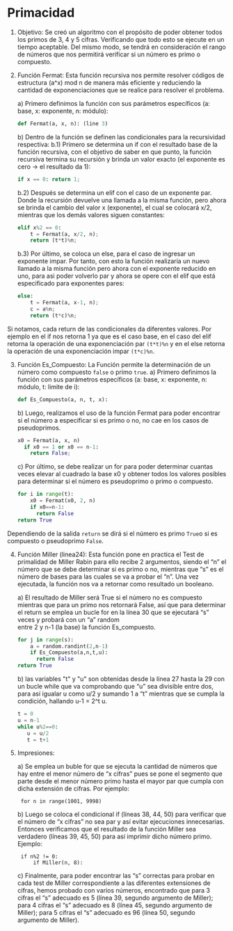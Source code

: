 # Primacidad
1) Objetivo:
Se creó un algoritmo con el propósito de poder obtener todos los primos de 3, 4 y 5 cifras. Verificando que todo esto se 
ejecute en un tiempo aceptable. Del mismo modo, se tendrá en consideración el rango de números que nos permitirá verificar
si un número es primo o compuesto.

2) Función Fermat:
Esta función recursiva nos permite resolver códigos de estructura (a^x) mod n de manera más eficiente y reduciendo la 
cantidad de exponenciaciones que se realice para resolver el problema.

	a) Primero definimos la función con sus parámetros específicos (a: base, x: exponente, n: módulo):
	``` python
	def Fermat(a, x, n): (line 3)
	```
	b) Dentro de la función se definen las condicionales para la recursividad respectiva:
	b.1) Primero se determina un if con el resultado base de la función recursiva, con el objetivo de saber en que punto, la
	función recursiva termina su recursión y brinda un valor exacto (el exponente es cero -> el resultado da 1):
	``` python
	if x == 0: return 1;
	```
	b.2) Después se determina un elif con el caso de un exponente par. Donde la recursión devuelve una llamada a la misma 
	función, pero ahora se brinda el cambio del valor x (exponente), el cual se colocará x/2, mientras que los demás valores 
	siguen constantes:
	``` python
	elif x%2 == 0:
	    t = Fermat(a, x/2, n);
	    return (t*t)%n;
	```
	b.3) Por último, se coloca un else, para el caso de ingresar un exponente impar. Por tanto, con esto la función realizaría 
	un nuevo llamado a la misma función pero ahora con el exponente reducido en uno, para asi poder volverlo par y ahora se 
	opere con el elif que está especificado para exponentes pares:
	``` python
	else:
	    t = Fermat(a, x-1, n);
	    c = a%n;
	    return (t*c)%n;
	```
Si notamos, cada return de las condicionales da diferentes valores. Por ejemplo en el if  nos retorna 1 ya que es el caso 
base, en el caso del elif retorna la operación de una exponenciación par `(t*t)%n` y en el else retorna la operación de 
una exponenciación impar `(t*c)%n`.

3) Función Es_Compuesto:
La Función permite la determinación de un número como compuesto ```false``` o primo ```true```.
	a) Primero definimos la función con sus parámetros específicos (a: base, x: exponente, n: módulo, t: limite de i):
	``` python
	def Es_Compuesto(a, n, t, x):
	```
	b) Luego, realizamos el uso de la función Fermat para poder encontrar si el número a especificar si es primo o no, no cae en
	los casos de pseudoprimos.
	``` python
	x0 = Fermat(a, x, n)
	  if x0 == 1 or x0 == n-1:
	    return False;
	```
	c) Por último, se debe realizar un for para poder determinar cuantas veces elevar al cuadrado la base x0 y obtener todos los valores
	posibles para determinar si el número es pseudoprimo o primo o compuesto.
	``` python
	for i in range(t):
	    x0 = Fermat(x0, 2, n)
	    if x0==n-1:
	      return False
	return True
	```
Dependiendo de la salida ```return``` se dirá si el número es primo ```True```o si es compuesto o pseudoprimo ```False```.

4) Función Miller (linea24):
Esta función pone en practica el Test de primalidad de Miller Rabin para ello recibe 2 argumentos, siendo el “n” el número que se debe 
determinar si es primo o no, mientras que “s” es el número de bases para las cuales se va a probar el “n”. Una vez ejecutada, la función 
nos va a retornar como resultado un booleano.

	a) El resultado de Miller será True si el número no es compuesto mientras que para un primo nos retornará False, así que para 
	determinar el return se emplea un bucle for en la línea 30 que se ejecutará “s” veces y probará con un “a” random  
	entre 2 y n-1 (la base) la función Es_compuesto.
	

	``` python
	for j in range(s):
	    a = random.randint(2,n-1)
	    if Es_Compuesto(a,n,t,u):
	      return False
	return True
	```


	b) las variables "t" y "u" son obtenidas desde la línea 27 hasta la 29 con un bucle while 
	   que va comprobando que “u” sea divisible entre dos, para así igualar u como u/2  y sumando 1 a “t” mientras que se cumpla 
	   la condición, hallando u-1 = 2^t u.
	   
	``` python
	t = 0
	u = n-1
	while u%2==0:
	   u = u/2
	   t = t+1
	```

5) Impresiones:

	a) Se emplea un buble for que se ejecuta la cantidad de números que hay entre el menor número de “x cifras” pues se pone el segmento que 
	  parte desde el menor número primo hasta el mayor par que cumpla con dicha extensión de cifras. Por ejemplo: 
			
		for n in range(1001, 9998)


	b) Luego se coloca el condicional if (líneas 38, 44, 50) para verificar que el número de “x cifras” no sea par y así evitar ejecuciones innecesarias. 
	  Entonces verificamos  que el resultado de la función Miller sea verdadero (líneas 39, 45, 50) para así imprimir dicho número primo. Ejemplo:

		if n%2 != 0:
			if Miller(n, 8):

	c) Finalmente, para poder encontrar las “s” correctas para probar en cada test de Miller correspondiente a las diferentes extensiones de cifras, hemos probado 
	  con varios números, encontrado que para 3 cifras el “s” adecuado es 5 (línea 39, segundo argumento de Miller); para 4 cifras el “s” 
	  adecuado es 8 (línea 45, segundo argumento de Miller); para 5 cifras el “s” adecuado es 96 (línea 50, segundo argumento de Miller).


